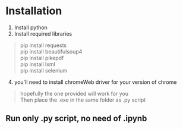 # Installation
1. Install python
2. Install required libraries
> pip install requests\
> pip install beautifulsoup4\
> pip install pikepdf\
> pip install lxml\
> pip install selenium
4. you'll need to install chromeWeb driver for your version of chrome
> hopefully the one provided will work for you\
> Then place the .exe in the same folder as .py script

## Run only .py script, no need of .ipynb
